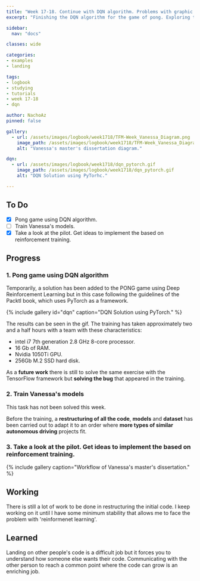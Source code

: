 ```yaml
---
title: "Week 17-18. Continue with DQN algorithm. Problems with graphic card."
excerpt: "Finishing the DQN algorithm for the game of pong. Exploring the pilot code to implement the equivalent in learning by reinforcement. "

sidebar:
  nav: "docs"

classes: wide

categories:
- examples
- landing

tags:
- logbook
- studying
- tutorials
- week 17-18
- dqn

author: NachoAz
pinned: false

gallery:
  - url: /assets/images/logbook/week1718/TFM-Week_Vanessa_Diagram.png
    image_path: /assets/images/logbook/week1718/TFM-Week_Vanessa_Diagram.png
    alt: "Vanessa's master's dissertation diagram."

dqn:
  - url: /assets/images/logbook/week1718/dqn_pytorch.gif
    image_path: /assets/images/logbook/week1718/dqn_pytorch.gif
    alt: "DQN Solution using PyTorhc."

---
```


## To Do

- [X] Pong game using DQN algorithm.
- [ ] Train Vanessa's models.
- [X] Take a look at the pilot. Get ideas to implement the based on reinforcement training.

## Progress

### 1. Pong game using DQN algorithm

Temporarily, a solution has been added to the PONG game using Deep Reinforcement Learning but in this case following the guidelines of the Packtl book, which uses PyTorch as a framework.

{% include gallery id="dqn" caption="DQN Solution using PyTorch." %}

The results can be seen in the gif. The training has taken approximately two and a half hours with a team with these characteristics:

- intel i7 7th generation 2.8 GHz 8-core processor.
- 16 Gb of RAM.
- Nvidia 1050Ti GPU.
- 256Gb M.2 SSD hard disk.

As a **future work** there is still to solve the same exercise with the TensorFlow framework but **solving the bug** that appeared in the training.

### 2. Train Vanessa's models

This task has not been solved this week.

Before the training, a **restructuring of all the code**, **models** and **dataset** has been carried out to adapt it to an order where **more types of similar autonomous driving** projects fit.

### 3. Take a look at the pilot. Get ideas to implement the based on reinforcement training.

{% include gallery caption="Workflow of Vanessa's master's dissertation." %}

## Working

There is still a lot of work to be done in restructuring the initial code. I keep working on it until I have some minimum stability that allows me to face the problem with 'reinformenet learning'.

## Learned

Landing on other people's code is a difficult job but it forces you to understand how someone else wants their code. Communicating with the other person to reach a common point where the code can grow is an enriching job.